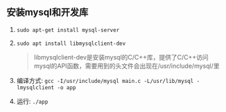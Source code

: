 ## 安装mysql和开发库
1. `sudo apt-get install mysql-server`

2. `sudo apt install libmysqlclient-dev`

   > libmysqlclient-dev是安装mysql的C/C++库，提供了C/C++访问mysql的API函数，需要用到的头文件会出现在/usr/include/mysql/里

3. 编译方式:  `gcc -I/usr/include/mysql main.c -L/usr/lib/mysql -lmysqlclient -o app`

4. 运行: `./app`
